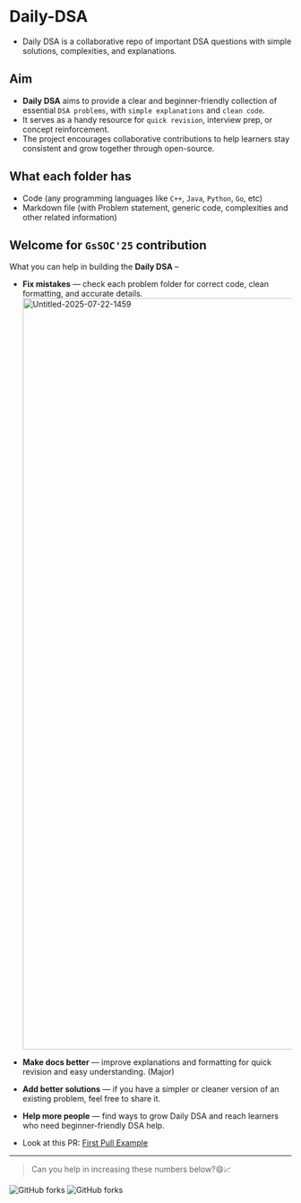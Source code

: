 # Daily-DSA
- Daily DSA is a collaborative repo of important DSA questions with simple solutions, complexities, and explanations.

## Aim
- **Daily DSA** aims to provide a clear and beginner-friendly collection of essential `DSA problems`, with `simple explanations` and `clean code`.
- It serves as a handy resource for `quick revision`, interview prep, or concept reinforcement.
- The project encourages collaborative contributions to help learners stay consistent and grow together through open-source.

## What each folder has
- Code (any programming languages like `C++`, `Java`, `Python`, `Go`, etc)
- Markdown file (with Problem statement, generic code, complexities and other related information)

## Welcome for `GsSOC'25` contribution
What you can help  in building the **Daily DSA** –

- **Fix mistakes** — check each problem folder for correct code, clean formatting, and accurate details.
  <img width="3470" height="1341" alt="Untitled-2025-07-22-1459" src="https://github.com/user-attachments/assets/31218fc6-a6b2-4da9-85bc-5c7ea97d9e7e" />
- **Make docs better** — improve explanations and formatting for quick revision and easy understanding. (Major)
- **Add better solutions** — if you have a simpler or cleaner version of an existing problem, feel free to share it.
- **Help more people** — find ways to grow Daily DSA and reach learners who need beginner-friendly DSA help.

- Look at this PR: [First Pull Example](https://github.com/shivamm-verma/Daily-DSA/pull/1)

___


> Can you help in increasing these numbers below?😄📈

![GitHub forks](https://img.shields.io/github/stars/shivamm-verma/Daily-DSA?style=for-the-badge) ![GitHub forks](https://img.shields.io/github/forks/shivamm-verma/Daily-DSA?style=for-the-badge)

